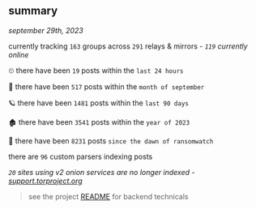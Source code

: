 
## summary
_september 29th, 2023_

currently tracking `163` groups across `291` relays & mirrors - _`119` currently online_

⏲ there have been `19` posts within the `last 24 hours`

🦈 there have been `517` posts within the `month of september`

🪐 there have been `1481` posts within the `last 90 days`

🏚 there have been `3541` posts within the `year of 2023`

🦕 there have been `8231` posts `since the dawn of ransomwatch`

there are `96` custom parsers indexing posts

_`20` sites using v2 onion services are no longer indexed - [support.torproject.org](https://support.torproject.org/onionservices/v2-deprecation/)_

> see the project [README](https://github.com/joshhighet/ransomwatch#ransomwatch--) for backend technicals
